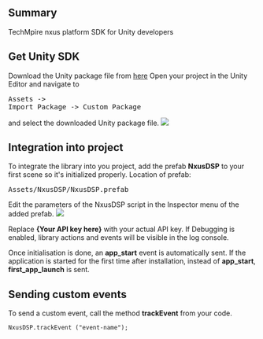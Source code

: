 ## Summary
TechMpire nxus platform SDK for Unity developers

## Get Unity SDK
Download the Unity package file from <a href="http://distribution.nxus.mobi/libs/unity-nxus-sdk-v1_0_11.unitypackage">here</a>
Open your project in the Unity Editor and navigate to <pre>Assets -> Import Package -> Custom Package</pre> and select the downloaded Unity package file.
<img src="http://distribution.nxus.mobi/images/unity/image_1.png">

## Integration into project
To integrate the library into you project, add the prefab <b>NxusDSP</b> to your first scene so it's initialized properly. Location of prefab: <pre>Assets/NxusDSP/NxusDSP.prefab</pre>
Edit the parameters of the NxusDSP script in the Inspector menu of the added prefab.
<img src="http://distribution.nxus.mobi/images/unity/image_2.png">

Replace <b>{Your API key here}</b> with your actual API key.
If Debugging is enabled, library actions and events will be visible in the log console.

Once initialisation is done, an <b>app_start</b> event is automatically sent. If the application is started for the first time after installation, instead of <b>app_start</b>, <b>first_app_launch</b> is sent.

## Sending custom events
To send a custom event, call the method <b>trackEvent</b> from your code.
```
NxusDSP.trackEvent ("event-name");
```
